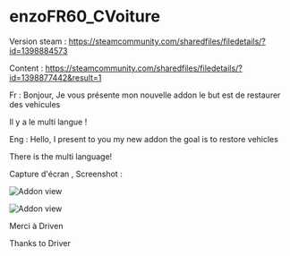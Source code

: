 # enzoFR60_CVoiture

Version steam : https://steamcommunity.com/sharedfiles/filedetails/?id=1398884573

Content : https://steamcommunity.com/sharedfiles/filedetails/?id=1398877442&result=1

Fr : 
Bonjour, Je vous présente mon nouvelle addon le but est de restaurer des vehicules

Il y a le multi langue !

Eng : 
Hello, I present to you my new addon the goal is to restore vehicles

There is the multi language!

Capture d'écran , Screenshot :
<p><img src="https://media.discordapp.net/attachments/445207659235508226/451526965317599252/20180530154129_1.jpg?width=841&height=474" alt="Addon view" data-canonical-src="https://media.discordapp.net/attachments/445207659235508226/451526965317599252/20180530154129_1.jpg?width=841&height=474" style="max-width:100%;"></p>

<p><img src="https://media.discordapp.net/attachments/445207659235508226/451526966365913088/20180530154226_1.jpg?width=841&height=474" alt="Addon view" data-canonical-src="https://media.discordapp.net/attachments/445207659235508226/451526966365913088/20180530154226_1.jpg?width=841&height=474" style="max-width:100%;"></p>

Merci à Driven

Thanks to Driver
